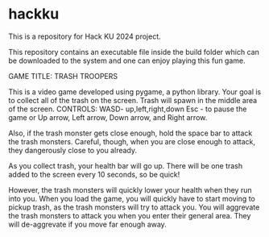 # hackku
This is a repository for Hack KU 2024 project.

This repository contains an executable file inside the build folder which can be downloaded to the system and one can enjoy playing this fun game. 

GAME TITLE: TRASH TROOPERS

This is a video game developed using pygame, a python library.
Your goal is to collect all of the trash on the screen.
Trash will spawn in the middle area of the screen.
CONTROLS:
WASD- up,left,right,down
Esc - to pause the game
or
Up arrow, Left arrow, Down arrow, and Right arrow.

Also, if the trash monster gets close enough,
hold the space bar to attack the trash monsters.
Careful, though, when you are close enough to attack,
they dangerously close to you already.

As you collect trash, your health bar will go up.
There will be one trash added to the screen every 10 seconds,
so be quick!

However, the trash monsters will quickly lower your
health when they run into you.
When you load the game, you will quickly have to start moving to pickup trash,
as the trash monsters will try to attack you. You will aggrevate the trash monsters to
attack you when you enter their general area. They will de-aggrevate if you move far
enough away.

